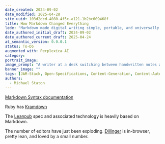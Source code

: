 ```yaml
---
date_created: 2024-09-02
date_modified: 2025-04-28
site_uuid: 103d2dcd-4080-4f5c-a121-1b2bc609468f
title: How Markdown Changed Everything
lede: "Markdown made digital writing simple, portable, and universally accessible—empowering everyone to publish."
date_authored_initial_draft: 2024-09-02
date_authored_current_draft: 2025-04-24
at_semantic_version: 0.0.0.1
status: To-Do
augmented_with: Perplexica AI
category: 
portrait_image: 
image_prompt: "A writer at a desk switching between handwritten notes and a laptop, Markdown syntax glowing on the screen, and published articles appearing on the web. The scene is clean, minimal, and empowering."
banner_image: ""
tags: [JAM-Stack, Open-Specifications, Content-Generation, Content-Automation, State-Of-The-Art-Practices]
authors:
  - Michael Staton
---
```


[Markdown Syntax documentation](https://www.markdownguide.org/)

Ruby has [Kramdown](https://kramdown.gettalong.org/)

The [Leanpub](https://leanpub.com/) spec and associated technology is heavily based on Markdown.  

The number of editors have just been exploding.  [Dillinger](https://dillinger.io/) is in-browser, pretty lean, and loved by a small number.  


 
